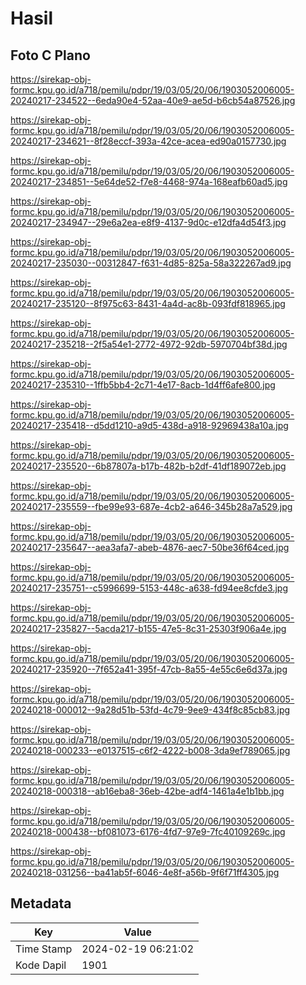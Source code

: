 # Hasil

## Foto C Plano

https://sirekap-obj-formc.kpu.go.id/a718/pemilu/pdpr/19/03/05/20/06/1903052006005-20240217-234522--6eda90e4-52aa-40e9-ae5d-b6cb54a87526.jpg

https://sirekap-obj-formc.kpu.go.id/a718/pemilu/pdpr/19/03/05/20/06/1903052006005-20240217-234621--8f28eccf-393a-42ce-acea-ed90a0157730.jpg

https://sirekap-obj-formc.kpu.go.id/a718/pemilu/pdpr/19/03/05/20/06/1903052006005-20240217-234851--5e64de52-f7e8-4468-974a-168eafb60ad5.jpg

https://sirekap-obj-formc.kpu.go.id/a718/pemilu/pdpr/19/03/05/20/06/1903052006005-20240217-234947--29e6a2ea-e8f9-4137-9d0c-e12dfa4d54f3.jpg

https://sirekap-obj-formc.kpu.go.id/a718/pemilu/pdpr/19/03/05/20/06/1903052006005-20240217-235030--00312847-f631-4d85-825a-58a322267ad9.jpg

https://sirekap-obj-formc.kpu.go.id/a718/pemilu/pdpr/19/03/05/20/06/1903052006005-20240217-235120--8f975c63-8431-4a4d-ac8b-093fdf818965.jpg

https://sirekap-obj-formc.kpu.go.id/a718/pemilu/pdpr/19/03/05/20/06/1903052006005-20240217-235218--2f5a54e1-2772-4972-92db-5970704bf38d.jpg

https://sirekap-obj-formc.kpu.go.id/a718/pemilu/pdpr/19/03/05/20/06/1903052006005-20240217-235310--1ffb5bb4-2c71-4e17-8acb-1d4ff6afe800.jpg

https://sirekap-obj-formc.kpu.go.id/a718/pemilu/pdpr/19/03/05/20/06/1903052006005-20240217-235418--d5dd1210-a9d5-438d-a918-92969438a10a.jpg

https://sirekap-obj-formc.kpu.go.id/a718/pemilu/pdpr/19/03/05/20/06/1903052006005-20240217-235520--6b87807a-b17b-482b-b2df-41df189072eb.jpg

https://sirekap-obj-formc.kpu.go.id/a718/pemilu/pdpr/19/03/05/20/06/1903052006005-20240217-235559--fbe99e93-687e-4cb2-a646-345b28a7a529.jpg

https://sirekap-obj-formc.kpu.go.id/a718/pemilu/pdpr/19/03/05/20/06/1903052006005-20240217-235647--aea3afa7-abeb-4876-aec7-50be36f64ced.jpg

https://sirekap-obj-formc.kpu.go.id/a718/pemilu/pdpr/19/03/05/20/06/1903052006005-20240217-235751--c5996699-5153-448c-a638-fd94ee8cfde3.jpg

https://sirekap-obj-formc.kpu.go.id/a718/pemilu/pdpr/19/03/05/20/06/1903052006005-20240217-235827--5acda217-b155-47e5-8c31-25303f906a4e.jpg

https://sirekap-obj-formc.kpu.go.id/a718/pemilu/pdpr/19/03/05/20/06/1903052006005-20240217-235920--7f652a41-395f-47cb-8a55-4e55c6e6d37a.jpg

https://sirekap-obj-formc.kpu.go.id/a718/pemilu/pdpr/19/03/05/20/06/1903052006005-20240218-000012--9a28d51b-53fd-4c79-9ee9-434f8c85cb83.jpg

https://sirekap-obj-formc.kpu.go.id/a718/pemilu/pdpr/19/03/05/20/06/1903052006005-20240218-000233--e0137515-c6f2-4222-b008-3da9ef789065.jpg

https://sirekap-obj-formc.kpu.go.id/a718/pemilu/pdpr/19/03/05/20/06/1903052006005-20240218-000318--ab16eba8-36eb-42be-adf4-1461a4e1b1bb.jpg

https://sirekap-obj-formc.kpu.go.id/a718/pemilu/pdpr/19/03/05/20/06/1903052006005-20240218-000438--bf081073-6176-4fd7-97e9-7fc40109269c.jpg

https://sirekap-obj-formc.kpu.go.id/a718/pemilu/pdpr/19/03/05/20/06/1903052006005-20240218-031256--ba41ab5f-6046-4e8f-a56b-9f6f71ff4305.jpg


## Metadata

| Key        | Value               |
| ---------- | ------------------- |
| Time Stamp | 2024-02-19 06:21:02 |
| Kode Dapil | 1901                |



